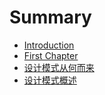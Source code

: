 # Summary

* [Introduction](README.md)
* [First Chapter](chapter1.md)
* [设计模式从何而来](ji-chu-zhi-shi.md)
* [设计模式概述](she-ji-mo-shi-gai-shu.md)

